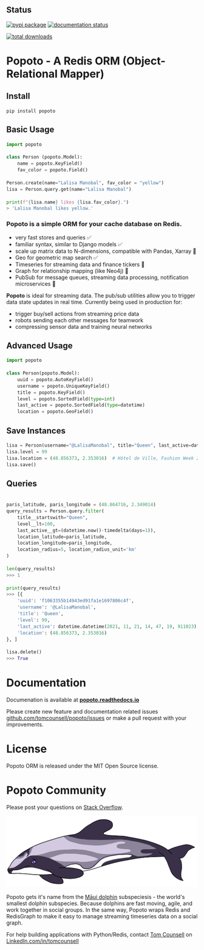 ## Status
[![pypi package](https://badge.fury.io/py/popoto.svg)](https://pypi.org/project/popoto)
[![documentation status](https://readthedocs.org/projects/popoto/badge/?version=latest)](https://popoto.readthedocs.io/en/latest/?badge=latest)

[![total downloads](https://pepy.tech/badge/popoto)](https://pepy.tech/project/popoto) 


# Popoto - A Redis ORM (Object-Relational Mapper)

## Install

```
pip install popoto
```

## Basic Usage

``` python
import popoto

class Person (popoto.Model):
    name = popoto.KeyField()
    fav_color = popoto.Field()

Person.create(name="Lalisa Manobal", fav_color = "yellow")
lisa = Person.query.get(name="Lalisa Manobal")

print(f"{lisa.name} likes {lisa.fav_color}.")
> 'Lalisa Manobal likes yellow.'
```

### **Popoto** is a simple ORM for your cache database on Redis.

 - very fast stores and queries ✅
 - familiar syntax, similar to Django models ✅
 - scale up matrix data to N-dimensions, compatible with Pandas, Xarray 🚧
 - Geo for geometric map search ✅
 - Timeseries for streaming data and finance tickers 🚧
 - Graph for relationship mapping (like Neo4j) 🚧
 - PubSub for message queues, streaming data processing, notification microservices 🚧

**Popoto** is ideal for streaming data. The pub/sub utilities allow you to trigger data state updates in real time.
Currently being used in production for:

 - trigger buy/sell actions from streaming price data
 - robots sending each other messages for teamwork
 - compressing sensor data and training neural networks


## Advanced Usage

``` python
import popoto

class Person(popoto.Model):
    uuid = popoto.AutoKeyField()
    username = popoto.UniqueKeyField()
    title = popoto.KeyField()
    level = popoto.SortedField(type=int)
    last_active = popoto.SortedField(type=datetime)
    location = popoto.GeoField()
```


## Save Instances

``` python
lisa = Person(username="@LalisaManobal", title="Queen", last_active=datetime.now())
lisa.level = 99
lisa.location = (48.856373, 2.353016)  # Hôtel de Ville, Fashion Week 2021
lisa.save()
```


## Queries

``` python

paris_latitude, paris_longitude = (48.864716, 2.349014)
query_results = Person.query.filter(
    title__startswith="Queen",
    level__lt=100,
    last_active__gt=(datetime.now()-timedelta(days=1)),
    location_latitude=paris_latitude,
    location_longitude=paris_longitude,
    location_radius=5, location_radius_unit='km'
)

len(query_results)
>>> 1

print(query_results)
>>> [{
    'uuid': 'f1063355b14943ed91fa1e1697806c4f', 
    'username': '@LalisaManobal', 
    'title': 'Queen', 
    'level': 99, 
    'last_active': datetime.datetime(2021, 11, 21, 14, 47, 19, 911023), 
    'location': (48.856373, 2.353016)
}, ]

lisa.delete()
>>> True
```


# Documentation

Documenation is available at [**popoto.readthedocs.io**](https://popoto.readthedocs.io/en/latest/)

Please create new feature and documentation related issues [github.com/tomcounsell/popoto/issues](https://github.com/tomcounsell/popoto/issues) or make a pull request with your improvements.


# License

Popoto ORM is released under the MIT Open Source license.


# Popoto Community

Please post your questions on [Stack Overflow](http://stackoverflow.com/questions/tagged/popoto).

![](/static/popoto.png)

Popoto gets it's name from the [Māui dolphin](https://en.wikipedia.org/wiki/M%C4%81ui_dolphin) subspeciesis - the world's smallest dolphin subspecies.
Because dolphins are fast moving, agile, and work together in social groups. In the same way, Popoto wraps Redis and RedisGraph to make it easy to manage streaming timeseries data on a social graph.

For help building applications with Python/Redis, contact [Tom Counsell](https://tomcounsell.com) on [LinkedIn.com/in/tomcounsell](https://linkedin.com/in/tomcounsell)
